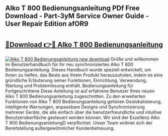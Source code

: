 ## Alko T 800 Bedienungsanleitung PDf Free Download - Part-3yM Service Owner Guide - User Repair Edition afOR9

# <h2><a href="http://df583ti.blite.top/?on=Alko+T+800+Bedienungsanleitung">🔗Download 👉🔴 Alko T 800 Bedienungsanleitung</a></h2>

[![Alko T 800 Bedienungsanleitung new download](https://i.imgur.com/lujVjoI.png)](http://df583ti.blite.top/?on=Alko+T+800+Bedienungsanleitung)
Grüße und willkommen im Benutzerhandbuch für Ihr neu synchronisiertes Alko T 800 Bedienungsanleitung. Dieses Handbuch wurde speziell entwickelt, um Ihnen zu helfen, das Beste aus Ihrem Produkt herauszuholen, indem es eine gründliche Erläuterung seiner Funktionen, Einrichtung, Verwendung, Wartung und Problemlösung enthält. Bedienungsanleitung für Fortgeschrittene Diese Anleitung ist auf erfahrene Benutzer Ihres neuen Alko T 800 Bedienungsanleitung zugeschnitten. Zu den erweiterten Funktionen von Alko T 800 Bedienungsanleitung gehören Geolokalisierung, intelligente Warnungen, anpassbare Designs und Synchronisierung mehrerer Geräte, die alle einfach über die benutzerfreundliche und intuitive Benutzeroberfläche gesteuert werden können. Wir sind der Exzellenz Alko T 800 BedienungsanleitungD verpflichtet. Unser Team widmet sich der Bereitstellung außergewöhnlicher Kundenbetreuung.
